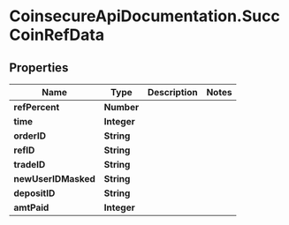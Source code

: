 # CoinsecureApiDocumentation.SuccCoinRefData

## Properties
Name | Type | Description | Notes
------------ | ------------- | ------------- | -------------
**refPercent** | **Number** |  | 
**time** | **Integer** |  | 
**orderID** | **String** |  | 
**refID** | **String** |  | 
**tradeID** | **String** |  | 
**newUserIDMasked** | **String** |  | 
**depositID** | **String** |  | 
**amtPaid** | **Integer** |  | 


